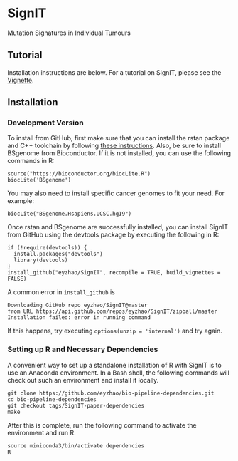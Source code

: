 # SignIT
Mutation Signatures in Individual Tumours

## Tutorial

Installation instructions are below. For a tutorial on SignIT, please see the [Vignette](https://eyzhao.github.io/SignIT/vignette.html).

## Installation

### Development Version

To install from GitHub, first make sure that you can install the rstan package and C++ toolchain by following [these instructions](https://github.com/stan-dev/rstan/wiki/RStan-Getting-Started). Also, be sure to install BSgenome from Bioconductor. If it is not installed, you can use the following commands in R:

```{r}
source("https://bioconductor.org/biocLite.R")
biocLite('BSgenome')
```

You may also need to install specific cancer genomes to fit your need. For example:

```{r}
biocLite("BSgenome.Hsapiens.UCSC.hg19")
```

Once rstan and BSgenome are successfully installed, you can install SignIT from GitHub using the devtools package by executing the following in R:

```{r}
if (!require(devtools)) {
  install.packages("devtools")
  library(devtools)
}
install_github("eyzhao/SignIT", recompile = TRUE, build_vignettes = FALSE)
```

A common error in `install_github` is 

```
Downloading GitHub repo eyzhao/SignIT@master
from URL https://api.github.com/repos/eyzhao/SignIT/zipball/master
Installation failed: error in running command
```

If this happens, try executing `options(unzip = 'internal')` and try again.

### Setting up R and Necessary Dependencies

A convenient way to set up a standalone installation of R with SignIT is to use an Anaconda environment. In a Bash shell, the following commands will check out such an environment and install it locally.

```{bash}
git clone https://github.com/eyzhao/bio-pipeline-dependencies.git
cd bio-pipeline-dependencies
git checkout tags/SignIT-paper-dependencies
make
```

After this is complete, run the following command to activate the environment and run R.

```{bash}
source miniconda3/bin/activate dependencies
R
```
